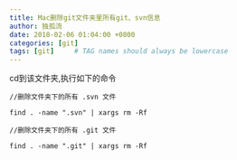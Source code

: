 ```yaml
---
title: Mac删除git文件夹里所有git、svn信息
author: 独孤流
date: 2018-02-06 01:04:00 +0800
categories: [git]
tags: [git]     # TAG names should always be lowercase
---
```


cd到该文件夹,执行如下的命令
```
//删除文件夹下的所有 .svn 文件

find . -name ".svn" | xargs rm -Rf

//删除文件夹下的所有 .git 文件

find . -name ".git" | xargs rm -Rf
```